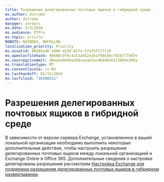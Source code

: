```yaml
---
title: Разрешения делегированных почтовых ящиков в гибридной среде
ms.author: dstrome
author: dstrome
manager: serdars
ms.date: 5/3/2018
ms.audience: ITPro
ms.topic: article
ROBOTS: NOINDEX, NOFOLLOW
localization_priority: Priority
ms.assetid: 86685ad6-5988-415d-817a-57a75ff17119
ms.openlocfilehash: 90688c9f6c4cb3a552e26a798b36cf92b7774d7e
ms.sourcegitcommit: d6ea5e9458a2b8ceaab3ac4bd483e1130b9a398a
ms.translationtype: MT
ms.contentlocale: ru-RU
ms.lasthandoff: 01/15/2019
ms.locfileid: "28308511"
---
```

# <a name="delegated-mailbox-permissions-in-a-hybrid-environment"></a>Разрешения делегированных почтовых ящиков в гибридной среде

В зависимости от версии сервера Exchange, установленное в вашей локальной организации необходимо выполнить некоторые дополнительные действия, чтобы настроить разрешения делегированных почтовых ящиков между локальной организацией и Exchange Online в Office 365. Дополнительные сведения о настройке делегированы разрешения рассмотрим [Настройка Exchange для поддержки разрешения делегированных почтовых ящиков в гибридном развертывании](https://technet.microsoft.com/en-us/library/mt784505%28v=exchg.150%29.aspx).
  

